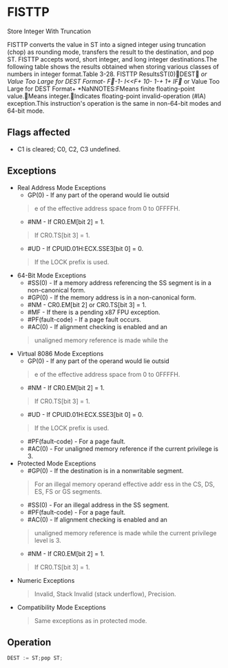 # FISTTP

Store Integer With Truncation

FISTTP converts the value in ST into a signed integer using truncation (chop) as rounding mode, transfers the result to the destination, and pop ST.
FISTTP accepts word, short integer, and long integer destinations.The following table shows the results obtained when storing various classes of numbers in integer format.Table 3-28.
 FISTTP ResultsST(0)DEST *or Value Too Large for DEST Format-   F-1- I<<F+ 10- 1-+ 1+ IF* or Value Too Large for DEST Format+ *NaNNOTES:FMeans finite floating-point value.Means integer.Indicates floating-point invalid-operation (#IA) exception.This instruction's operation is the same in non-64-bit modes and 64-bit mode.

## Flags affected

- C1 is cleared; C0, C2, C3 undefined.

## Exceptions

- Real Address Mode Exceptions
  - GP(0) - If any part of the operand would lie outsid
  > e of the effective address space from 0 to 0FFFFH.
  - #NM - If CR0.EM[bit 2] = 1.
  > If CR0.TS[bit 3] = 1.
  - #UD - If CPUID.01H:ECX.SSE3[bit 0] = 0.
  > If the LOCK prefix is used.
- 64-Bit Mode Exceptions
  - #SS(0) - If a memory address referencing the SS segment is in a non-canonical form.
  - #GP(0) - If the memory address is in a non-canonical form.
  - #NM - CR0.EM[bit 2] or CR0.TS[bit 3] = 1.
  - #MF - If there is a pending x87 FPU exception.
  - #PF(fault-code) - If a page fault occurs.
  - #AC(0) - If alignment checking is enabled and an
  > unaligned memory reference is made while the 
- Virtual 8086 Mode Exceptions
  - GP(0) - If any part of the operand would lie outsid
  > e of the effective address space from 0 to 0FFFFH.
  - #NM - If CR0.EM[bit 2] = 1.
  > If CR0.TS[bit 3] = 1.
  - #UD - If CPUID.01H:ECX.SSE3[bit 0] = 0.
  > If the LOCK prefix is used.
  - #PF(fault-code) - For a page fault.
  - #AC(0) - For unaligned memory reference if the current privilege is 3.
- Protected Mode Exceptions
  - #GP(0) - If the destination is in a nonwritable segment.
  > For an illegal memory operand effective addr
  > ess in the CS, DS, ES, FS or GS segments.
  - #SS(0) - For an illegal address in the SS segment.
  - #PF(fault-code) - For a page fault.
  - #AC(0) - If alignment checking is enabled and an
  > unaligned memory reference is made while the 
  > current privilege level is 3.
  - #NM - If CR0.EM[bit 2] = 1.
  > If CR0.TS[bit 3] = 1.
- Numeric Exceptions
  > Invalid, Stack Invalid (stack underflow), Precision.
- Compatibility Mode Exceptions
  > Same exceptions as in protected mode.

## Operation

```C
DEST := ST;pop ST;
```
